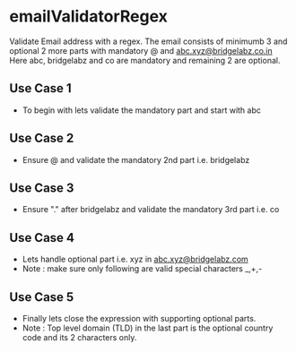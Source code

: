# emailValidatorRegex

Validate Email address with a regex. The email consists of minimumb 3 and 
optional 2 more parts with mandatory @ and abc.xyz@bridgelabz.co.in 
Here abc, bridgelabz and co are mandatory and remaining 2 are optional.

## Use Case 1
- To begin with lets validate the mandatory part and start with abc

## Use Case 2
- Ensure @ and validate the mandatory 2nd part i.e. bridgelabz

## Use Case 3
- Ensure "." after bridgelabz and validate the mandatory 3rd part i.e. co

## Use Case 4
- Lets handle optional part i.e. xyz in abc.xyz@bridgelabz.com
- Note : make sure only following are valid special characters _,+,-

## Use Case 5
- Finally lets close the expression with supporting optional parts.
- Note : Top level domain (TLD) in the last part is the optional country code 
and its 2 characters only.
